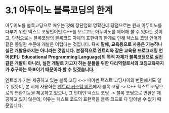 # 3.1 아두이노 블록코딩의 한계

아두이노를 블록코딩으로 배우는 것에 장단점의 명확한데 장점으로는 원래 아두이노를 다루기 위한 텍스트 코딩언어인 C++를 모르고도 아두이노를 제어해 볼 수 있다는 것이고, 단점으로는 블록코딩의 블록코드 자체의 표현력의 한계로 인해 텍스트 코딩 언어와 같은 동일한 수준에 개발은 어렵다는 것입니다. **다시 말해, 교육용으로 사용은 가능하나 실전 개발용까지는 아니라는 것입니다. 본질적으로 엔트리와 같은 교육용 프로그래밍 언어\(EPL: Educational Programming Language\)의 목적 자체가 블록코딩으로 실전같은 개발이 아니라, 실전 개발로 가고자 하는 분들을 위한 다리역할로서의  코딩교육까지가 추구하는 목표이기 때문이라 할 수 있겠습니다.**

엔트리가 기본 제공하고 있는 블록 코딩 &lt;-&gt; 파이썬 텍스트 코딩사이의 변환에서도 알 수 있듯이, 본 서에 사용하는 [엔트리 커스텀 버전](https://github.com/JeongJun-Lee/entry-offline)에서 블록 코딩 -&gt; C++ 텍스트 코딩으로의 변환기능을 제공하고 있으나, 그 반대인 텍스트 코딩 -&gt; 블록 코딩으로 변환은 제공하고 있지 않은데, 이유는 텍스트 코드의 표현력을 블록 코드로 다 담아낼 수 없기 때문입니다.


